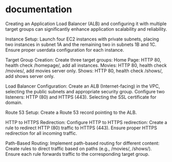 # documentation
Creating an Application Load Balancer (ALB) and configuring it with multiple target groups can significantly enhance application scalability and reliability.

Instance Setup: Launch four EC2 instances with private subnets, placing two instances in subnet 1A and the remaining two in subnets 1B and 1C. Ensure proper userdata configuration for each instance.

Target Group Creation: Create three target groups: Home Page: HTTP 80, health check /homepage/, add all instances. Movies: HTTP 80, health check /movies/, add movies server only. Shows: HTTP 80, health check /shows/, add shows server only.

Load Balancer Configuration: Create an ALB (Internet-facing) in the VPC, selecting the public subnets and appropriate security group. Configure two listeners: HTTP (80) and HTTPS (443). Selecting the SSL certificate for domain.

Route 53 Setup: Create a Route 53 record pointing to the ALB.

HTTP to HTTPS Redirection: Configure HTTP to HTTPS redirection: Create a rule to redirect HTTP (80) traffic to HTTPS (443). Ensure proper HTTPS redirection for all incoming traffic.

Path-Based Routing: Implement path-based routing for different content: Create rules to direct traffic based on paths (e.g., /movies/, /shows/). Ensure each rule forwards traffic to the corresponding target group.
